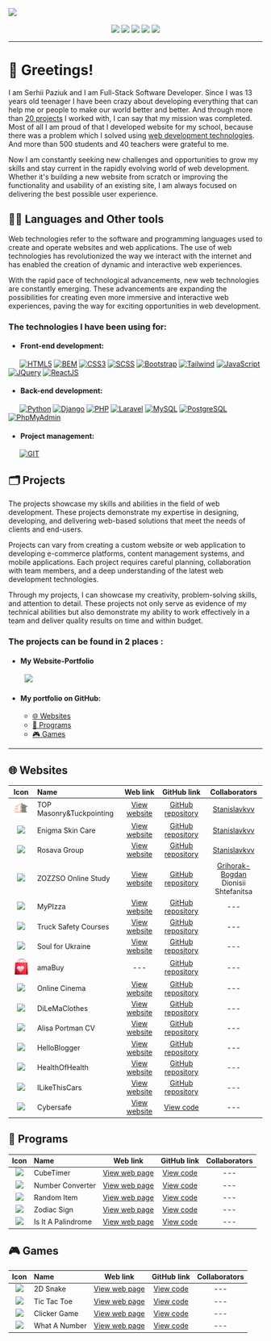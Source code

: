 [![](https://PAZIUK.github.io/Vendor/Images/Media/GreetingsOnGitHub_2.png)](https://github.com/PAZIUK?tab=repositories)

<p align="center">
   <a href="mailto:paz.serhiy@gmail.com"><img src="https://img.shields.io/badge/-Gmail-090909?style=for-the-badge&logo=gmail"></a>
   <a href="https://t.me/Paziuk17"><img src="https://img.shields.io/badge/-Telegram-090909?style=for-the-badge&logo=telegram"></a>
   <a href="https://www.linkedin.com/in/paziuk"><img src="https://img.shields.io/badge/-LinkedIn-090909?style=for-the-badge&logo=linkedin"></a>
   <a href="https://www.facebook.com/paziuk.17"><img src="https://img.shields.io/badge/-Facebook-090909?style=for-the-badge&logo=facebook"></a>
   <a href="https://www.instagram.com/paziuk.17"><img src="https://img.shields.io/badge/-Instagram-090909?style=for-the-badge&logo=instagram"></a> 
</p>

---

<h1>👋 Greetings!</h1>

I am Serhii Paziuk and I am Full-Stack Software Developer. Since I was 13 years old teenager I have been crazy about developing everything that can help me or people to make our world better and better. And through more than [20 projects](https://github.com/PAZIUK#%EF%B8%8F-projects) I worked with, I can say that my mission was completed. Most of all I am proud of that I developed website for my school, because there was a problem which I solved using [web development technologies](https://github.com/PAZIUK#the-technologies-i-have-been-using-for). And more than 500 students and 40 teachers were grateful to me.

Now I am constantly seeking new challenges and opportunities to grow my skills and stay current in the rapidly evolving world of web development. Whether it's building a new website from scratch or improving the functionality and usability of an existing site, I am always focused on delivering the best possible user experience.

<h2>👨‍💻 Languages and Other tools</h2>

Web technologies refer to the software and programming languages used to create and operate websites and web applications. The use of web technologies has revolutionized the way we interact with the internet and has enabled the creation of dynamic and interactive web experiences.

With the rapid pace of technological advancements, new web technologies are constantly emerging. These advancements are expanding the possibilities for creating even more immersive and interactive web experiences, paving the way for exciting opportunities in web development.

<h3>The technologies I have been using for:</h3>

   - <h4>Front-end development:</h4>

   &emsp;&nbsp;&nbsp;[![HTML5](https://img.shields.io/badge/-HTML5-ffffff?style=for-the-badge&logo=html5)](https://paziuk.github.io)
   [![BEM](https://img.shields.io/badge/-BEM-052534?style=for-the-badge&logo=bem)](https://paziuk.github.io)
   [![CSS3](https://img.shields.io/badge/-CSS3-264de4?style=for-the-badge&logo=css3)](https://paziuk.github.io)
   [![SCSS](https://img.shields.io/badge/-SASS/SCSS-264de4?style=for-the-badge&logo=sass)](https://paziuk.github.io)
   [![Bootstrap](https://img.shields.io/badge/-Bootstrap-ffffff?style=for-the-badge&logo=bootstrap)](https://paziuk.github.io)
   [![Tailwind](https://img.shields.io/badge/-Tailwind-01b7d6?style=for-the-badge&logo=tailwind)](https://paziuk.github.io)
   [![JavaScript](https://img.shields.io/badge/-JavaScript-ffffff?style=for-the-badge&logo=javascript)](https://paziuk.github.io)
   [![JQuery](https://img.shields.io/badge/-JQuery-264de4?style=for-the-badge&logo=jquery)](https://paziuk.github.io)
   [![ReactJS](https://img.shields.io/badge/-React.JS-ffffff?style=for-the-badge&logo=react)](https://paziuk.github.io)
   
   - <h4>Back-end development:</h4>
   
   &emsp;&nbsp;&nbsp;[![Python](https://img.shields.io/badge/-Python-ffdf5a?style=for-the-badge&logo=python)](https://paziuk.github.io)
   [![Django](https://img.shields.io/badge/-Django-0c4b33?style=for-the-badge&logo=django)](https://paziuk.github.io)
   [![PHP](https://img.shields.io/badge/-PHP-090909?style=for-the-badge&logo=php)](https://paziuk.github.io)
   [![Laravel](https://img.shields.io/badge/-Laravel-090909?style=for-the-badge&logo=laravel)](https://paziuk.github.io)
   [![MySQL](https://img.shields.io/badge/-MySQL-ffffff?style=for-the-badge&logo=mysql)](https://paziuk.github.io)
   [![PostgreSQL](https://img.shields.io/badge/-PostgreSQL-ffffff?style=for-the-badge&logo=postgresql)](https://paziuk.github.io)
   [![PhpMyAdmin](https://img.shields.io/badge/-PhpMyAdmin-ff9800?style=for-the-badge&logo=phpmyadmin)](https://paziuk.github.io)
   
   - <h4>Project management:</h4>
   
   &emsp;&nbsp;&nbsp;[![GIT](https://img.shields.io/badge/-GIT-ffffff?style=for-the-badge&logo=git)](https://paziuk.github.io)
   
<h2>🗂️ Projects</h2>

The projects showcase my skills and abilities in the field of web development. These projects demonstrate my expertise in designing, developing, and delivering web-based solutions that meet the needs of clients and end-users.

Projects can vary from creating a custom website or web application to developing e-commerce platforms, content management systems, and mobile applications. Each project requires careful planning, collaboration with team members, and a deep understanding of the latest web development technologies.

Through my projects, I can showcase my creativity, problem-solving skills, and attention to detail. These projects not only serve as evidence of my technical abilities but also demonstrate my ability to work effectively in a team and deliver quality results on time and within budget.

<h3> The projects can be found in 2 places : </h3>

   - <h4>My Website-Portfolio</h4> 
   
&emsp;&emsp;&nbsp;[![](https://img.shields.io/badge/-paziuk.github.io-0a0919?style=for-the-badge)](https://paziuk.github.io)

   - <h4>My portfolio on GitHub:</h4> 
   
      - [🌐 Websites](https://github.com/PAZIUK#-websites)
      - [🤖 Programs](https://github.com/PAZIUK#-programs)
      - [🎮 Games](https://github.com/PAZIUK#-games)

---

<h2>🌐 Websites</h2>

| Icon                                                                                                                        | Name                        | Web link                                                                                   | GitHub link                                                                                         | Collaborators                     
| :-:                                                                                                                         | :-                          | :-:                                                                                        | :-:                                                                                                 | :-:
| ![](https://github.com/PAZIUK/TOP-Masonry-Tuckpointing/blob/main/img/favicons/57x57.png)                                    | TOP Masonry&Tuckpointing    | [View website](https://top-masonry.com)                                                    | [GitHub repository](https://github.com/PAZIUK/TOP-Masonry-Tuckpointing)                             | [Stanislavkvv](https://github.com/Stanislavkvv)
| ![](https://paziuk.github.io/Projects/Websites/Enigma_Skin_Care/img/favicons/57x57.png)                                     | Enigma Skin Care            | [View website](https://paziuk.github.io/Projects/Websites/Enigma_Skin_Care/index.html)     | [GitHub repository](https://github.com/PAZIUK/Enigma-Skin-Care)                                     | [Stanislavkvv](https://github.com/Stanislavkvv)
| ![](https://paziuk.github.io/Projects/Websites/Rosava_Group/img/favicons/57x57.png)                                         | Rosava Group                | [View website](https://paziuk.github.io/Projects/Websites/Rosava_Group/index.html)         | [GitHub repository](https://github.com/PAZIUK/Rosava-Group)                                         | [Stanislavkvv](https://github.com/Stanislavkvv)
| ![](http://zozrozklad.zzz.com.ua/img/favicons/apple-touch-icon-57x57-precomposed.png)                                       | ZOZZSO Online Study         | [View website](http://zozrozklad.zzz.com.ua)                                               | [GitHub repository](https://github.com/PAZIUK/zozzso-online-study)                                  | [Grihorak-Bogdan](https://github.com/Grihorak-Bogdan) </br> Dionisii Shtefanitsa
| ![](https://paziuk.github.io/Projects/Websites/MyPIzza/img/57x57.png)                                                       | MyPIzza                     | [View website](https://paziuk.github.io/Projects/Websites/MyPIzza/index.html)              | [GitHub repository](https://github.com/PAZIUK/MyPIzza)                                              | ---
| ![](https://paziuk.github.io/Projects/Websites/Truck-Safety-Courses/img/favicons/57x57.png)                                 | Truck Safety Courses        | [View website](https://paziuk.github.io/Projects/Websites/Truck-Safety-Courses/index.html) | [GitHub repository](https://github.com/PAZIUK/Truck-Safety-Courses)                                 | ---
| ![](https://paziuk.github.io/Projects/Websites/Soul_for_Ukraine/img/favicons/apple-touch-icon-57x57-precomposed.png)        | Soul for Ukraine            | [View website](https://paziuk.github.io/Projects/Websites/Soul_for_Ukraine/index.html)     | [GitHub repository](https://github.com/PAZIUK/Soul-for-Ukraine)                                     | ---
| ![](https://github.com/PAZIUK/amaBuy/blob/main/img/favicons/apple-touch-icon-57x57-precomposed.png)                         | amaBuy                      | ---                                                                                        | [GitHub repository](https://github.com/PAZIUK/amaBuy)                                               | ---
| ![](https://paziuk.github.io/Projects/Websites/Online_Cinema/img/57x57.png)                                                 | Online Cinema               | [View website](https://paziuk.github.io/Projects/Websites/Online_Cinema/index.html)        | [GitHub repository](https://github.com/PAZIUK/Online_Cinema)                                        | ---
| ![](https://paziuk.github.io/Projects/Websites/DiLeMaClothes/img/57x57.png)                                                 | DiLeMaClothes               | [View website](https://paziuk.github.io/Projects/Websites/DiLeMaClothes/index.html)        | [GitHub repository](https://github.com/PAZIUK/DiLeMaClothes)                                        | ---
| ![](https://paziuk.github.io/Projects/Websites/Alisa_Portman_CV/img/57x57.png)                                              | Alisa Portman CV            | [View website](https://paziuk.github.io/Projects/Websites/Alisa_Portman_CV/index.html)     | [GitHub repository](https://github.com/PAZIUK/Alisa_Portman_CV)                                     | ---
| ![](https://paziuk.github.io/Projects/Websites/HelloBlogger/img/apple-touch-icon-57x57-precomposed.png)                     | HelloBlogger                | [View website](https://paziuk.github.io/Projects/Websites/HelloBlogger/index.html)         | [GitHub repository](https://github.com/PAZIUK/HelloBlogger)                                         | ---
| ![](https://paziuk.github.io/Projects/Websites/HealthOfHealth/img/57x57.png)                                                | HealthOfHealth              | [View website](https://paziuk.github.io/Projects/Websites/HealthOfHealth/index.html)       | [GitHub repository](https://github.com/PAZIUK/HealthOfHealth)                                       | ---
| ![](https://paziuk.github.io/Projects/Websites/ILikeThisCars/img/57x57.png)                                                 | ILikeThisCars               | [View website](https://paziuk.github.io/Projects/Websites/ILikeThisCars/index.html)        | [GitHub repository](https://github.com/PAZIUK/ILikeThisCars)                                        | ---
| ![](https://paziuk.github.io/Projects/Websites/Cybersafe/img/favicon/57x57.png)                                             | Cybersafe                   | [View website](https://paziuk.github.io/Projects/Websites/Cybersafe/index.html)            | [View code](https://github.com/PAZIUK/PAZIUK.github.io/tree/main/Projects/Websites/Cybersafe)       | ---

<h2>🤖 Programs</h2>

| Icon                                                                                                                        | Name                        | Web link                                                                                   | GitHub link                                                                                         | Collaborators                     
| :-:                                                                                                                         | :-                          | :-:                                                                                        | :-:                                                                                                 | :-:
| ![](https://paziuk.github.io/Projects/Programs/CubeTimer/img/favicons/apple-touch-icon-57x57-precomposed.png)               | CubeTimer                   | [View web page](https://paziuk.github.io/Projects/Programs/CubeTimer/index.html)           | [View code](https://github.com/PAZIUK/PAZIUK.github.io/tree/main/Projects/Programs/CubeTimer)       | ---
| ![](https://paziuk.github.io/Projects/Programs/NumberConverter/img/apple-touch-icon-57x57-precomposed.png)                  | Number Converter            | [View web page](https://paziuk.github.io/Projects/Programs/NumberConverter/index.html)     | [View code](https://github.com/PAZIUK/PAZIUK.github.io/tree/main/Projects/Programs/NumberConverter) | ---
| ![](https://paziuk.github.io/Projects/Programs/RandomItem/img/apple-touch-icon-57x57-precomposed.png)                       | Random Item                 | [View web page](https://paziuk.github.io/Projects/Programs/RandomItem/index.html)          | [View code](https://github.com/PAZIUK/PAZIUK.github.io/tree/main/Projects/Programs/RandomItem)      | ---
| ![](https://paziuk.github.io/Projects/Programs/ZodiacSign/img/apple-touch-icon-57x57-precomposed.png)                       | Zodiac Sign                 | [View web page](https://paziuk.github.io/Projects/Programs/ZodiacSign/index.html)          | [View code](https://github.com/PAZIUK/PAZIUK.github.io/tree/main/Projects/Programs/ZodiacSign)      | ---
| ![](https://paziuk.github.io/Projects/Programs/IsItAPalindrome/img/apple-touch-icon-57x57-precomposed.png)                  | Is It A Palindrome          | [View web page](https://paziuk.github.io/Projects/Programs/IsItAPalindrome/index.html)     | [View code](https://github.com/PAZIUK/PAZIUK.github.io/tree/main/Projects/Programs/IsItAPalindrome) | ---

<h2>🎮 Games</h2>

| Icon                                                                                                                        | Name                        | Web link                                                                                   | GitHub link                                                                                         | Collaborators                     
| :-:                                                                                                                         | :-                          | :-:                                                                                        | :-:                                                                                                 | :-:
| ![](https://paziuk.github.io/Projects/Games/2D-Game-Snake/favicons/57x57.png)                                               | 2D Snake                    | [View web page](https://paziuk.github.io/Projects/Games/2D-Game-Snake/index.html)          | [View code](https://github.com/PAZIUK/PAZIUK.github.io/tree/main/Projects/Games/2D-Game-Snake)      | ---
| ![](https://paziuk.github.io/Projects/Games/Tic-Tac-Toe/img/57x57.png)                                                      | Tic Tac Toe                 | [View web page](https://paziuk.github.io/Projects/Games/Tic-Tac-Toe/index.html)            | [View code](https://github.com/PAZIUK/PAZIUK.github.io/tree/main/Projects/Games/Tic-Tac-Toe)        | ---
| ![](https://paziuk.github.io/Projects/Games/Clicker-Game/img/favicons/57x57.png)                                            | Clicker Game                | [View web page](https://paziuk.github.io/Projects/Games/Clicker-Game/index.html)           | [View code](https://github.com/PAZIUK/PAZIUK.github.io/tree/main/Projects/Games/Clicker-Game)       | ---
| ![](https://paziuk.github.io/Projects/Games/What-A-Number/img/favicons/57x57.png)                                           | What A Number               | [View web page](https://paziuk.github.io/Projects/Games/What-A-Number/index.html)          | [View code](https://github.com/PAZIUK/PAZIUK.github.io/tree/main/Projects/Games/What-A-Number)      | ---
